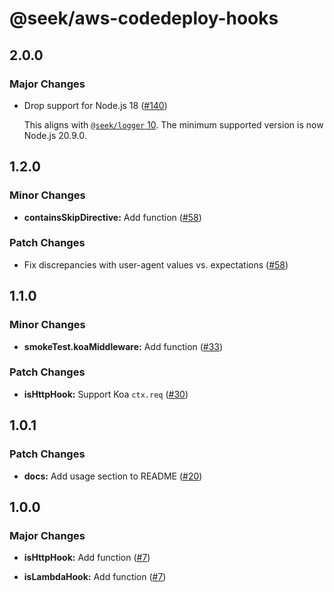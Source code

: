 # @seek/aws-codedeploy-hooks

## 2.0.0

### Major Changes

- Drop support for Node.js 18 ([#140](https://github.com/seek-oss/aws-codedeploy-hooks/pull/140))

  This aligns with [`@seek/logger` 10](https://github.com/seek-oss/logger/releases/v10.0.0). The minimum supported version is now Node.js 20.9.0.

## 1.2.0

### Minor Changes

- **containsSkipDirective:** Add function ([#58](https://github.com/seek-oss/aws-codedeploy-hooks/pull/58))

### Patch Changes

- Fix discrepancies with user-agent values vs. expectations ([#58](https://github.com/seek-oss/aws-codedeploy-hooks/pull/58))

## 1.1.0

### Minor Changes

- **smokeTest.koaMiddleware:** Add function ([#33](https://github.com/seek-oss/aws-codedeploy-hooks/pull/33))

### Patch Changes

- **isHttpHook:** Support Koa `ctx.req` ([#30](https://github.com/seek-oss/aws-codedeploy-hooks/pull/30))

## 1.0.1

### Patch Changes

- **docs:** Add usage section to README ([#20](https://github.com/seek-oss/aws-codedeploy-hooks/pull/20))

## 1.0.0

### Major Changes

- **isHttpHook:** Add function ([#7](https://github.com/seek-oss/aws-codedeploy-hooks/pull/7))

- **isLambdaHook:** Add function ([#7](https://github.com/seek-oss/aws-codedeploy-hooks/pull/7))
